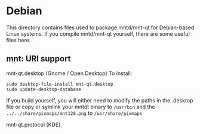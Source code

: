 
Debian
====================
This directory contains files used to package mntd/mnt-qt
for Debian-based Linux systems. If you compile mntd/mnt-qt yourself, there are some useful files here.

## mnt: URI support ##


mnt-qt.desktop  (Gnome / Open Desktop)
To install:

	sudo desktop-file-install mnt-qt.desktop
	sudo update-desktop-database

If you build yourself, you will either need to modify the paths in
the .desktop file or copy or symlink your mntqt binary to `/usr/bin`
and the `../../share/pixmaps/mnt128.png` to `/usr/share/pixmaps`

mnt-qt.protocol (KDE)

